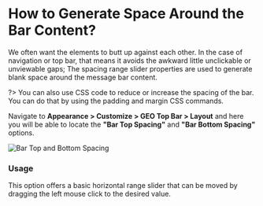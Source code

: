 # How to Generate Space Around the Bar Content?

We often want the elements to butt up against each other. In the case of navigation or top bar, that means it avoids the awkward little unclickable or unviewable gaps; The spacing range slider properties are used to generate blank space around the message bar content.

?> You can also use CSS code to reduce or increase the spacing of the bar. You can do that by using the padding and margin CSS commands.

Navigate to **Appearance > Customize > GEO Top Bar > Layout** and here you will be able to locate the **"Bar Top Spacing"** and **"Bar Bottom Spacing"** options.

![Bar Top and Bottom Spacing](img/message-bar-spacing_orlkgv.gif)

### Usage

This option offers a basic horizontal range slider that can be moved by dragging the left mouse click to the desired value.
